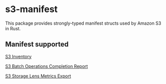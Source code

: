 # s3-manifest

This package provides strongly-typed manifest structs used by Amazon S3 in Rust.

## Manifest supported

[S3 Inventory](https://docs.aws.amazon.com/AmazonS3/latest/userguide/storage-inventory-location.html)

[S3 Batch Operations Completion Report](https://docs.aws.amazon.com/AmazonS3/latest/userguide/batch-ops-examples-reports.html)

[S3 Storage Lens Metrics Export](https://docs.aws.amazon.com/AmazonS3/latest/userguide/storage_lens_whatis_metrics_export_manifest.html)
